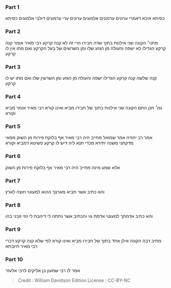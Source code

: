 
### Part 1
כסיתא איכא דאמרי ערונים ערמונים אלמוגים ערונים ערי ערמונים דולבי אלמוגים כסיתא

### Part 2
מתני׳ הקונה שני אילנות בתוך שדה חבירו הרי זה לא קנה קרקע רבי מאיר אומר קנה קרקע הגדילו לא ישפה והעולה מן הגזע שלו ומן השרשים של בעל הקרקע ואם מתו אין לו קרקע

### Part 3
קנה שלשה קנה קרקע הגדילו ישפה והעולה מן הגזע ומן השרשין שלו ואם מתו יש לו קרקע

### Part 4
גמ׳ תנן התם הקונה שני אילנות בתוך של חבירו מביא ואינו קורא רבי מאיר אומר מביא וקורא

### Part 5
אמר רב יהודה אמר שמואל מחייב היה רבי מאיר אף בלוקח פירות מן השוק ממאי מדקתני משנה יתירא מכדי תנא ליה דיש לו קרקע פשיטא דמביא וקורא

### Part 6
אלא שמע מינה מחייב היה רבי מאיר אף בלוקח פירות מן השוק

### Part 7
והא כתיב אשר תביא מארצך ההוא למעוטי חוצה לארץ

### Part 8
והא כתיב אדמתך למעוטי אדמת גוי והכתיב אשר נתתה לי דיהבת לי זוזי וזבני בהו

### Part 9
מתיב רבה הקונה אילן אחד בתוך של חבירו מביא ואינו קורא לפי שלא קנה קרקע דברי רבי מאיר תיובתא

### Part 10
אמר לו רבי שמעון בן אליקים לרבי אלעזר

>Credit : William Davidson Edition
>License : CC-BY-NC